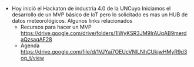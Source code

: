 - Hoy inició el Hackaton de industria 4.0 de la UNCuyo
  Iniciamos el desarrollo de un MVP básico de IoT pero lo solicitado es mas un HUB de datos meteorológicos.
  Algunos links relacionados
  + Recursos para hacer un MVP
  https://drive.google.com/drive/folders/1lWyKSR3JM9IrAUqAB9merdaQzsaqAF28
  + Agenda
  https://drive.google.com/file/d/1VJYai7OEUcVNlLNhCUkjwHMyR9d3oq_t/view